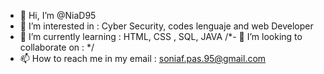 - 👋 Hi, I’m @NiaD95
- 👀 I’m interested in : Cyber Security, codes lenguaje and web Developer
- 🌱 I’m currently learning : HTML, CSS , SQL, JAVA
/*- 💞️ I’m looking to collaborate on : */
- 📫 How to reach me in my email : soniaf.pas.95@gmail.com
